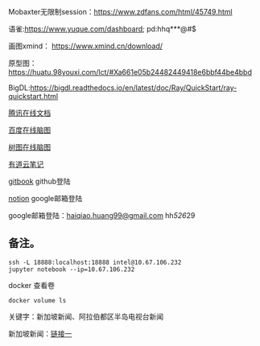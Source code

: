 Mobaxter无限制session：https://www.zdfans.com/html/45749.html

语雀:https://www.yuque.com/dashboard; pd:hhq***@#$

画图xmind： https://www.xmind.cn/download/

原型图：https://huatu.98youxi.com/lct/#Xa661e05b24482449418e6bbf44be4bbd

BigDL:https://bigdl.readthedocs.io/en/latest/doc/Ray/QuickStart/ray-quickstart.html

[腾讯在线文档](https://docs.qq.com/desktop/?u=57b6096a94084adf8a9c552d6adb856d&_from=1)

[百度在线脑图](https://naotu.baidu.com/home)

[树图在线脑图](https://mind.shutu.cn/?works_guid=b33766f7b8db08a3bb33218d6a520583)

[有道云笔记](https://note.youdao.com/web/#/file/WEB78d86bc9e4a2c915e89a4d3fc8ad67cc/markdown/WEBec9a9bea5af1d98befd4c2cc1f28cde8/)

[gitbook](https://app.gitbook.com/o/7eDGt6MHbQfYTMaiOsAZ/s/8xpOOappnDFEt83jb7zA/)  github登陆

[notion](https://www.notion.so/584d1b74e89143f687b5014d368fcdba) google邮箱登陆

google邮箱登陆：haiqiao.huang99@gmail.com  hh*526*29
## 备注。

```
ssh -L 18888:localhost:18888 intel@10.67.106.232
jupyter notebook --ip=10.67.106.232
```

docker 查看卷

```shell
docker volume ls
```


关键字：新加坡新闻、阿拉伯都区半岛电视台新闻

新加坡新闻：[链接一](https://www.zaobao.com/news/china/story20221127-1337470)
